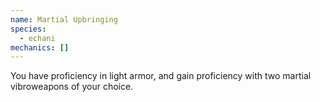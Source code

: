 ```yaml
---
name: Martial Upbringing
species:
  - echani
mechanics: []
---
```

You have proficiency in light armor, and gain proficiency with two martial vibroweapons of your choice.
